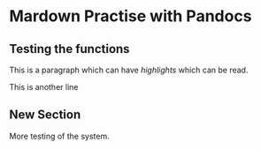 # Mardown Practise with Pandocs
## Testing the functions

This is a paragraph which can have *highlights* which can be read.

This is another line 

## New Section
More testing of the system.
